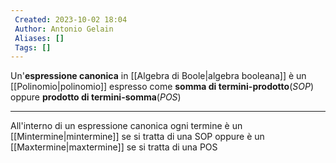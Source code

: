```yaml
---
 Created: 2023-10-02 18:04
 Author: Antonio Gelain
 Aliases: []
 Tags: []
---
```


Un'**espressione canonica** in [[Algebra di Boole|algebra booleana]] è un [[Polinomio|polinomio]] espresso come **somma di termini-prodotto**(*SOP*) oppure **prodotto di termini-somma**(*POS*)

---

All'interno di un espressione canonica ogni termine è un [[Mintermine|mintermine]] se si tratta di una SOP oppure è un [[Maxtermine|maxtermine]] se si tratta di una POS